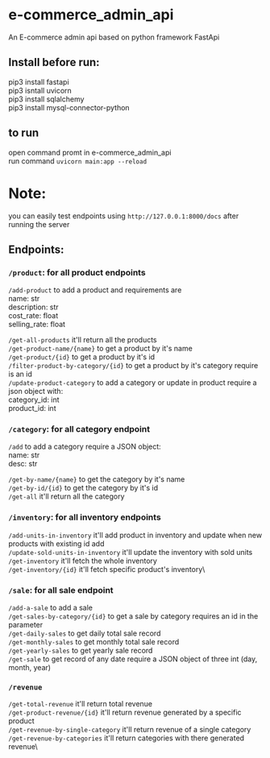 # e-commerce_admin_api
An E-commerce admin api based on python framework FastApi


## **Install before run:**
pip3 install fastapi\
pip3 isntall uvicorn\
pip3 install sqlalchemy\
pip3 install mysql-connector-python

## to run
open command promt in e-commerce_admin_api\
run command `uvicorn main:app --reload`

# Note:
you can easily test endpoints using `http://127.0.0.1:8000/docs` after running the server

## Endpoints:
### `/product`: for all product endpoints
`/add-product`  to add a product and requirements are \
    name: str\
    description: str\
    cost_rate: float\
    selling_rate: float
    
`/get-all-products`  it'll return all the products\
`/get-product-name/{name}`  to get a product by it's name\
`/get-product/{id}`  to get a product by it's id\
`/filter-product-by-category/{id}` to get a product by it's category require is an id\
`/update-product-category`  to add a category or update in product require a json object with:\
    category_id: int\
    product_id: int

### `/category`: for all category endpoint
`/add`  to add a category require a JSON object:\
    name: str\
    desc: str
    
`/get-by-name/{name}`  to get the category by it's name\
`/get-by-id/{id}`  to get the category by it's id\
`/get-all`  it'll return all the category

### `/inventory`: for all inventory endpoints
`/add-units-in-inventory`  it'll add product in inventory and update when new products with existing id add\
`/update-sold-units-in-inventory`  it'll update the inventory with sold units\
`/get-inventory`  it'll fetch the whole inventory\
`/get-inventory/{id}`  it'll fetch specific product's inventory\

### `/sale`: for all sale endpoint
`/add-a-sale`   to add a sale\
`/get-sales-by-category/{id}`   to get a sale by category requires an id in the parameter\
`/get-daily-sales`   to get daily total sale record\
`/get-monthly-sales`   to get monthly total sale record\
`/get-yearly-sales`   to get yearly sale record\
`/get-sale` to get record of any date require a JSON object of three int (day, month, year)

### `/revenue`
`/get-total-revenue`  it'll return total revenue\
`/get-product-revenue/{id}`  it'll return revenue generated by a specific product\
`/get-revenue-by-single-category`  it'll return revenue of a single category\
`/get-revenue-by-categories`  it'll return categories with there generated revenue\

